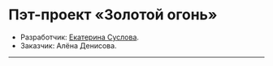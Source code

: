 <!-- # Пэт-проект «Золотой огонь» [![Build status][travis-image]][travis-url] [![Dependency status][dependency-image]][dependency-url] -->
# Пэт-проект «Золотой огонь»

* Разработчик: [Екатерина Суслова](https://#).
* Заказчик: Алёна Денисова.

---

<!-- [travis-image]: https://travis-ci.com/htmlacademy-adaptive/96162-cat-energy-21.svg?branch=master
[travis-url]: https://travis-ci.com/htmlacademy-adaptive/96162-cat-energy-21
[dependency-image]: https://david-dm.org/htmlacademy-adaptive/96162-cat-energy-21/dev-status.svg?style=flat-square
[dependency-url]: https://david-dm.org/htmlacademy-adaptive/96162-cat-energy-21?type=dev -->
